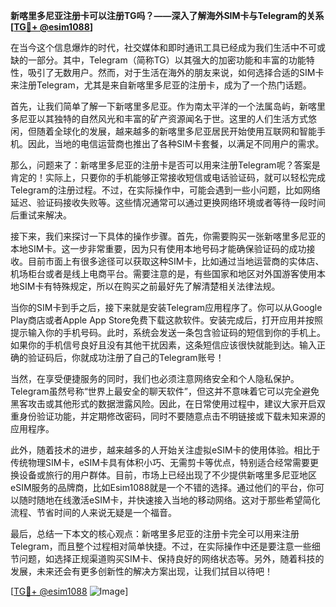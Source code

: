 **新喀里多尼亚注册卡可以注册TG吗？——深入了解海外SIM卡与Telegram的关系[[TG💪+ @esim1088](https://t.me/s/esim1088)]**

在当今这个信息爆炸的时代，社交媒体和即时通讯工具已经成为我们生活中不可或缺的一部分。其中，Telegram（简称TG）以其强大的加密功能和丰富的功能特性，吸引了无数用户。然而，对于生活在海外的朋友来说，如何选择合适的SIM卡来注册Telegram，尤其是来自新喀里多尼亚的注册卡，成为了一个热门话题。

首先，让我们简单了解一下新喀里多尼亚。作为南太平洋的一个法属岛屿，新喀里多尼亚以其独特的自然风光和丰富的矿产资源闻名于世。这里的人们生活方式悠闲，但随着全球化的发展，越来越多的新喀里多尼亚居民开始使用互联网和智能手机。因此，当地的电信运营商也推出了各种SIM卡套餐，以满足不同用户的需求。

那么，问题来了：新喀里多尼亚的注册卡是否可以用来注册Telegram呢？答案是肯定的！实际上，只要你的手机能够正常接收短信或电话验证码，就可以轻松完成Telegram的注册过程。不过，在实际操作中，可能会遇到一些小问题，比如网络延迟、验证码接收失败等。这些情况通常可以通过更换网络环境或者等待一段时间后重试来解决。

接下来，我们来探讨一下具体的操作步骤。首先，你需要购买一张新喀里多尼亚的本地SIM卡。这一步非常重要，因为只有使用本地号码才能确保验证码的成功接收。目前市面上有很多途径可以获取这种SIM卡，比如通过当地运营商的实体店、机场柜台或者是线上电商平台。需要注意的是，有些国家和地区对外国游客使用本地SIM卡有特殊规定，所以在购买之前最好先了解清楚相关法律法规。

当你的SIM卡到手之后，接下来就是安装Telegram应用程序了。你可以从Google Play商店或者Apple App Store免费下载这款软件。安装完成后，打开应用并按照提示输入你的手机号码。此时，系统会发送一条包含验证码的短信到你的手机上。如果你的手机信号良好且没有其他干扰因素，这条短信应该很快就能到达。输入正确的验证码后，你就成功注册了自己的Telegram账号！

当然，在享受便捷服务的同时，我们也必须注意网络安全和个人隐私保护。Telegram虽然号称“世界上最安全的聊天软件”，但这并不意味着它可以完全避免黑客攻击或其他形式的数据泄露风险。因此，在日常使用过程中，建议大家开启双重身份验证功能，并定期修改密码，同时不要随意点击不明链接或下载未知来源的应用程序。

此外，随着技术的进步，越来越多的人开始关注虚拟eSIM卡的使用体验。相比于传统物理SIM卡，eSIM卡具有体积小巧、无需剪卡等优点，特别适合经常需要更换设备或旅行的用户群体。目前，市场上已经出现了不少提供新喀里多尼亚地区eSIM服务的品牌商，比如Esim1088就是一个不错的选择。通过他们的平台，你可以随时随地在线激活eSIM卡，并快速接入当地的移动网络。这对于那些希望简化流程、节省时间的人来说无疑是一个福音。

最后，总结一下本文的核心观点：新喀里多尼亚的注册卡完全可以用来注册Telegram，而且整个过程相对简单快捷。不过，在实际操作中还是要注意一些细节问题，如选择正规渠道购买SIM卡、保持良好的网络状态等。另外，随着科技的发展，未来还会有更多创新性的解决方案出现，让我们拭目以待吧！

[[TG💪+ @esim1088](https://t.me/s/esim1088) ![Image](https://i.postimg.cc/4NQfJmqS/Snipaste-2025-05-13-00-14-12.png)]
